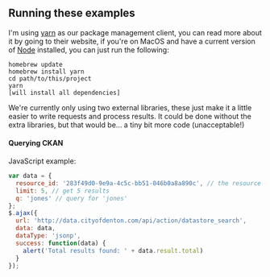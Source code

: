 ## Running these examples

I'm using [yarn] as our package management client, you can read more about it
by going to their website, if you're on MacOS and have a current version of
[Node] installed, you can just run the following:

```shell
homebrew update
homebrew install yarn
cd path/to/this/project
yarn
[will install all dependencies]
```

We're currently only using two external libraries, these just make it a little
easier to write requests and process results. It could be done without the extra
libraries, but that would be... a tiny bit more code (unacceptable!)


#### Querying CKAN

JavaScript example:

```js
var data = {
  resource_id: '283f49d0-9e9a-4c5c-bb51-046b0a8a890c', // the resource id
  limit: 5, // get 5 results
  q: 'jones' // query for 'jones'
};
$.ajax({
  url: 'http://data.cityofdenton.com/api/action/datastore_search',
  data: data,
  dataType: 'jsonp',
  success: function(data) {
    alert('Total results found: ' + data.result.total)
  }
});
```




[yarn]: https://yarnpkg.com "Yarn NPM Client"
[Node]: https://nodejs.org "JavaScript runtime that runs on a server"
